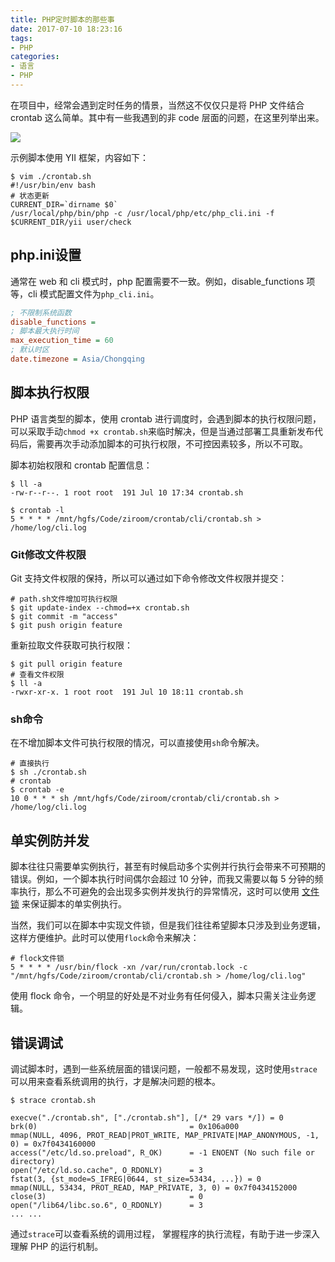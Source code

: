 ```yaml
---
title: PHP定时脚本的那些事
date: 2017-07-10 18:23:16
tags:
- PHP
categories:
- 语言
- PHP
---
```


在项目中，经常会遇到定时任务的情景，当然这不仅仅只是将 PHP 文件结合 crontab 这么简单。其中有一些我遇到的非 code 层面的问题，在这里列举出来。

![](https://img3.fanhaobai.com/2017/07/php-cli-setting/0f15b5f5-2212-4a0a-9af4-e14811ad9234.png)<!--more-->

示例脚本使用 YII 框架，内容如下：

```Shell
$ vim ./crontab.sh
#!/usr/bin/env bash
# 状态更新
CURRENT_DIR=`dirname $0`
/usr/local/php/bin/php -c /usr/local/php/etc/php_cli.ini -f $CURRENT_DIR/yii user/check
```

## php.ini设置

通常在 web 和 cli 模式时，php 配置需要不一致。例如，disable_functions 项等，cli  模式配置文件为`php_cli.ini`。

```Ini
; 不限制系统函数
disable_functions =
; 脚本最大执行时间
max_execution_time = 60
; 默认时区
date.timezone = Asia/Chongqing
```

## 脚本执行权限

PHP 语言类型的脚本，使用 crontab 进行调度时，会遇到脚本的执行权限问题，可以采取手动`chmod +x crontab.sh`来临时解决，但是当通过部署工具重新发布代码后，需要再次手动添加脚本的可执行权限，不可控因素较多，所以不可取。

脚本初始权限和 crontab 配置信息：

```Shell
$ ll -a
-rw-r--r--. 1 root root  191 Jul 10 17:34 crontab.sh

$ crontab -l
5 * * * * /mnt/hgfs/Code/ziroom/crontab/cli/crontab.sh > /home/log/cli.log
```

### Git修改文件权限

Git 支持文件权限的保持，所以可以通过如下命令修改文件权限并提交：

```Shell
# path.sh文件增加可执行权限
$ git update-index --chmod=+x crontab.sh
$ git commit -m "access"
$ git push origin feature
```

重新拉取文件获取可执行权限：

```Shell
$ git pull origin feature
# 查看文件权限
$ ll -a
-rwxr-xr-x. 1 root root  191 Jul 10 18:11 crontab.sh
```

### sh命令

在不增加脚本文件可执行权限的情况，可以直接使用`sh`命令解决。

```Shell
# 直接执行
$ sh ./crontab.sh
# crontab
$ crontab -e
10 0 * * * sh /mnt/hgfs/Code/ziroom/crontab/cli/crontab.sh > /home/log/cli.log
```

## 单实例防并发

脚本往往只需要单实例执行，甚至有时候启动多个实例并行执行会带来不可预期的错误。例如，一个脚本执行时间偶尔会超过 10 分钟，而我又需要以每 5 分钟的频率执行，那么不可避免的会出现多实例并发执行的异常情况，这时可以使用 [文件锁]() 来保证脚本的单实例执行。

当然，我们可以在脚本中实现文件锁，但是我们往往希望脚本只涉及到业务逻辑，这样方便维护。此时可以使用`flock`命令来解决：

```Shell
# flock文件锁
5 * * * * /usr/bin/flock -xn /var/run/crontab.lock -c "/mnt/hgfs/Code/ziroom/crontab/cli/crontab.sh > /home/log/cli.log"
```

使用 flock 命令，一个明显的好处是不对业务有任何侵入，脚本只需关注业务逻辑。

## 错误调试

调试脚本时，遇到一些系统层面的错误问题，一般都不易发现，这时使用`strace`可以用来查看系统调用的执行，才是解决问题的根本。

```Shell
$ strace crontab.sh

execve("./crontab.sh", ["./crontab.sh"], [/* 29 vars */]) = 0
brk(0)                                  = 0x106a000
mmap(NULL, 4096, PROT_READ|PROT_WRITE, MAP_PRIVATE|MAP_ANONYMOUS, -1, 0) = 0x7f0434160000
access("/etc/ld.so.preload", R_OK)      = -1 ENOENT (No such file or directory)
open("/etc/ld.so.cache", O_RDONLY)      = 3
fstat(3, {st_mode=S_IFREG|0644, st_size=53434, ...}) = 0
mmap(NULL, 53434, PROT_READ, MAP_PRIVATE, 3, 0) = 0x7f0434152000
close(3)                                = 0
open("/lib64/libc.so.6", O_RDONLY)      = 3
... ...
```

通过`strace`可以查看系统的调用过程， 掌握程序的执行流程，有助于进一步深入理解 PHP 的运行机制。
